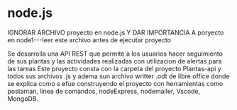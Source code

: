 # node.js

IGNORAR ARCHIVO proyecto en node.js Y DAR IMPORTANCIA A poryecto en node1---leer este archivo antes de ejecutar proyecto

Se desarrolla una API REST que permite a los usuarios hacer seguimiento de sus plantas y las actividades realizadas con utilizacion de alertas para las tareas
Este proyecto consta con la carpeta del proyecto Plantas-api y todos sus archivos .js y adema sun archivo writter .odt de libre office donde se explica como s efue construyendo el proyecto con herramientas como postaman, linea de comandos, nodeExpress, nodemailer, Vscode, MongoDB.

